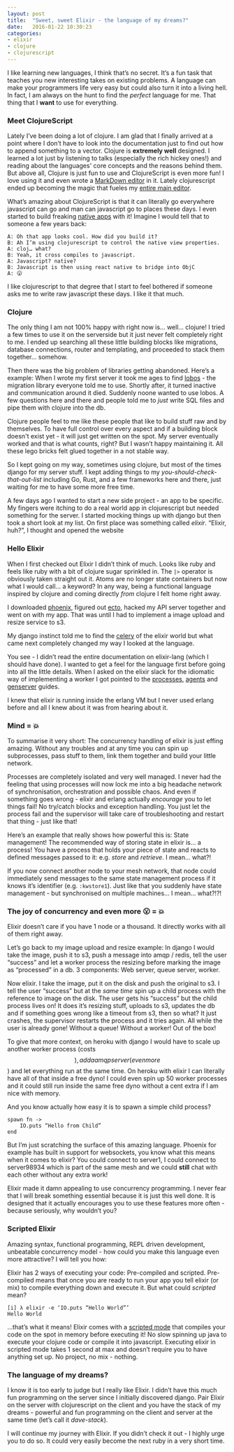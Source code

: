```yaml
---
layout: post
title:  "Sweet, sweet Elixir - the language of my dreams?"
date:   2016-01-22 10:30:23
categories:
- elixir
- clojure
- clojurescript
---
```


I like learning new languages, I think that’s no secret. It’s a fun task that teaches you new interesting takes on existing problems. A language can make your programmers life very easy but could also turn it into a living hell. In fact, I am always on the hunt to find the _perfect_ language for me. That thing that I __want__ to use for everything.

### Meet ClojureScript

Lately I’ve been doing a lot of clojure. I am glad that I finally arrived at a point where I don’t have to look into the documentation just to find out how to append something to a vector. Clojure is __extremely well__ designed. I learned a lot just by listening to talks (especially the rich hickey ones!) and reading about the languages' core concepts and the reasons behind them. But above all, Clojure is just fun to use and ClojureScript is even more fun! I love using it and even wrote a [MarkDown editor](https://github.com/dvcrn/markright) in it.  Lately clojurescript ended up becoming the magic that fueles my [entire main editor](https://github.com/dvcrn/proton). 

What’s amazing about ClojureScript is that it can literally go everywhere javascript can go and man can javascript go to places these days. I even started to build freaking [native apps](https://dvcrn.github.io/clojurescript/react/2015/11/19/my-cljs-talk.html) with it! Imagine I would tell that to someone a few years back: 

```
A: Oh that app looks cool. How did you build it?
B: Ah I’m using clojurescript to control the native view properties.
A: cloj… what? 
B: Yeah, it cross compiles to javascript.
A: Javascript? native?
B: Javascript is then using react native to bridge into ObjC
A: 😮
```

I like clojurescript to that degree that I start to feel bothered if someone asks me to write raw javascript these days. I like it that much. 

### Clojure

The only thing I am not 100% happy with right now is… well… clojure! I tried a few times to use it on the serverside but it just never felt completely right to me. I ended up searching all these little building blocks like migrations, database connections, router and templating, and proceeded to stack them together… somehow. 

Then there was the big problem of libraries getting abandoned. Here’s a example: When I wrote my first server it took me ages to find [lobos](https://github.com/budu/lobos) - the migration library everyone told me to use. Shortly after, it turned inactive and communication around it died. Suddenly noone wanted to use lobos. A few questions here and there and people told me to _just_ write SQL files and pipe them with clojure into the db.

Clojure people feel to me like these people that like to build stuff raw and by themselves. To have full control over every aspect and if a building block doesn't exist yet - it will just get written on the spot.
My server eventually worked and that is what counts, right? But I wasn’t happy maintaining it. All these lego bricks felt glued together in a not stable way. 

So I kept going on my way, sometimes using clojure, but most of the times django for my server stuff. I kept adding things to my _you-should-check-that-out-list_ including Go, Rust, and a few frameworks here and there, just waiting for me to have some more free time. 

A few days ago I wanted to start a new side project - an app to be specific. My fingers were itching to do a real world app in clojurescript but needed something for the server. I started mocking things up with django but then took a short look at my list. On first place was something called _elixir_. “Elixir, huh?”, I thought and opened the website

### Hello Elixir

When I first checked out Elixir I didn’t think of much. Looks like ruby and feels like ruby with a bit of clojure sugar sprinkled in. The `|>` operator is obviously taken straight out it. Atoms are no longer state containers but now what I would call… a keyword? In any way, being a functional language inspired by clojure and coming directly _from_ clojure I felt home right away.

I downloaded [phoenix](http://www.phoenixframework.org), figured out [ecto](https://github.com/elixir-lang/ecto), hacked my API server together and went on with my app. That was until I had to implement a image upload and resize service to s3.

My django instinct told me to find the [celery](http://celeryproject.org) of the elixir world but what came next completely changed my way I looked at the language. 

You see - I didn’t read the entire documentation on elixir-lang (which I should have done). I wanted to get a feel for the language first before going into all the little details. When I asked on the elixir slack for the idiomatic way of implementing a worker I got pointed to the [processes](http://elixir-lang.org/getting-started/processes.html), [agents](http://elixir-lang.org/getting-started/mix-otp/agent.html) and [genserver](http://elixir-lang.org/getting-started/mix-otp/genserver.html) guides. 

I knew that elixir is running inside the erlang VM but I never used erlang before and all I knew about it was from hearing about it. 

### Mind = 💥

To summarise it very short: The concurrency handling of elixir is just effing amazing. Without any troubles and at any time you can spin up subprocesses, pass stuff to them, link them together and build your little network. 

Processes are completely isolated and very well managed. I never had the feeling that using processes will now lock me into a big  headache network of synchronisation, orchestration and possible chaos. And even if something goes wrong - elixir and erlang actually _encourage_ you to let things fail! No try/catch blocks and exception handling. You just let the process fail and the supervisor will take care of troubleshooting and restart that thing - just like that!

Here’s an example that really shows how powerful this is: State management! The recommended way of storing state in elixir is… a process! You have a process that holds your piece of state and reacts to defined messages passed to it: e.g. _store_ and _retrieve_. I mean… what?!

If you now connect another node to your mesh network, that node could immediately send messages to the same state management process if it knows it’s identifier (e.g. `:kwstore1`). Just like that you suddenly have state management - but synchronised on multiple machines… I mean… what?!?!

### The joy of concurrency and even more 😮 = 💥

Elixir doesn’t care if you have 1 node or a thousand. It directly works with all of them right away.

Let’s go back to my image upload and resize example: In django I would take the image, push it to s3, push a message into amqp / redis, tell the user “success” and let a worker process the resizing before marking the image as “processed” in a db. 3 components: Web server, queue server, worker.

Now elixir. I take the image, put it on the disk and push the original to s3. I tell the user “success” but at the _same time_ spin up a child process with the reference to image on the disk. The user gets his “success” but the child process lives on! It does it’s resizing stuff, uploads to s3, updates the db and if something goes wrong like a timeout from s3, then so what? It just crashes, the supervisor restarts the process and it tries again. All while the user is already gone! Without a queue! Without a worker! Out of the box!

To give that more context, on heroku with django I would have to scale up another worker process (costs $$), add a amqp server (even more $$) and let everything run at the same time. On heroku with elixir I can literally have all of that inside a free dyno! I could even spin up 50 worker processes and it could still run inside the same free dyno without a cent extra if I am nice with memory.

And you know actually how easy it is to spawn a simple child process?

```
spawn fn ->
	IO.puts “Hello from Child”
end
```

But I’m just scratching the surface of this amazing language. Phoenix for example has built in support for websockets, you know what this means when it comes to elixir? You could connect to server1, I could connect to server98934 which is part of the same mesh and we could __still__ chat with each other without any extra work! 

Elixir made it damn appealing to use concurrency programming. I never fear that I will break something essential because it is just this well done. It is designed that it actually encourages you to use these features more often - because seriously, why wouldn’t you? 

### Scripted Elixir

Amazing syntax, functional programming, REPL driven development, unbeatable concurrency model - how could you make this language even more attractive? I will tell you how:

Elixir has 2 ways of executing your code: Pre-compiled and scripted. Pre-compiled means that once you are ready to run your app you tell elixir (or mix) to compile everything down and execute it. But what could _scripted_ mean? 

```
[i] λ elixir -e ‘IO.puts “Hello World”’
Hello World
```

…that’s what it means! Elixir comes with a [scripted mode](http://elixir-lang.org/getting-started/modules.html#scripted-mode) that compiles your code on the spot in memory before executing it! No slow spinning up java to execute your clojure code or compile it into javascript. Executing elixir in scripted mode takes 1 second at max and doesn’t require you to have anything set up. No project, no mix - nothing. 

### The language of my dreams? 

I know it is too early to judge but I really like Elixir. I didn’t have this much fun programming on the server since I initially discovered django. Pair Elixir on the server with clojurescript on the client and you have the stack of my dreams - powerful and fun programming on the client and server at the same time (let’s call it _dave-stack_). 

I will continue my journey with Elixir. If you didn’t check it out - I highly urge you to do so. It could very easily become the next ruby in a very short time. 